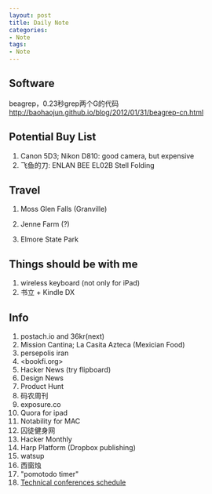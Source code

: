 ```yaml
---
layout: post
title: Daily Note
categories:
- Note
tags:
- Note
---
```


## Software
beagrep，0.23秒grep两个G的代码 <http://baohaojun.github.io/blog/2012/01/31/beagrep-cn.html>

## Potential Buy List
1. Canon 5D3; Nikon D810: good camera, but expensive
2. 飞鱼的刀: ENLAN BEE EL02B Stell Folding

## Travel

1. Moss Glen Falls (Granville)

2. Jenne Farm (?)

3. Elmore State Park

## Things should be with me
1. wireless keyboard (not only for iPad)
2. 书立 + Kindle DX

## Info
1. postach.io and 36kr(next)
1. Mission Cantina; La Casita Azteca (Mexician Food)
1. persepolis iran
1. <bookfi.org>
1. Hacker News (try flipboard)
2. Design News
3. Product Hunt
4. 码农周刊
5. exposure.co
6. Quora for ipad
7. Notability for MAC
8. 囚徒健身网
9. Hacker Monthly
10. Harp Platform (Dropbox publishing)
11. watsup
12. 西窗烛
13. "pomotodo timer"
14.  [Technical conferences schedule](http://confsearch.ethz.ch/confsearch/faces/pages/staticresults.jsp?query=%20SIGCOMM%20SIGMETRICS%20CONEXT%20MOBICOM%20MOBISYS%20USENIX%20NSDI%20WWW%20IMC%20MOBIHOC%20INFOCOM%20ICNP%20ICDCS%20SENSYS%20SECON%20MIDDLEWARE%20SOCC%20VEE%20IPDPS%20IWQOS%20NETWORKING%20PAM%20&graphicView=1&sortMode=1)




